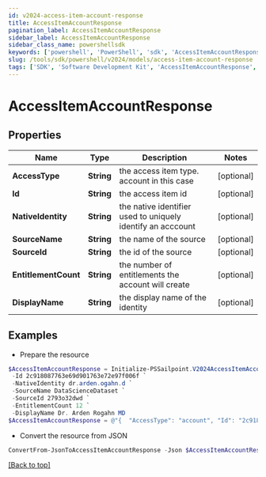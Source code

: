 ```yaml
---
id: v2024-access-item-account-response
title: AccessItemAccountResponse
pagination_label: AccessItemAccountResponse
sidebar_label: AccessItemAccountResponse
sidebar_class_name: powershellsdk
keywords: ['powershell', 'PowerShell', 'sdk', 'AccessItemAccountResponse', 'V2024AccessItemAccountResponse'] 
slug: /tools/sdk/powershell/v2024/models/access-item-account-response
tags: ['SDK', 'Software Development Kit', 'AccessItemAccountResponse', 'V2024AccessItemAccountResponse']
---
```



# AccessItemAccountResponse

## Properties

Name | Type | Description | Notes
------------ | ------------- | ------------- | -------------
**AccessType** | **String** | the access item type. account in this case | [optional] 
**Id** | **String** | the access item id | [optional] 
**NativeIdentity** | **String** | the native identifier used to uniquely identify an acccount | [optional] 
**SourceName** | **String** | the name of the source | [optional] 
**SourceId** | **String** | the id of the source | [optional] 
**EntitlementCount** | **String** | the number of entitlements the account will create | [optional] 
**DisplayName** | **String** | the display name of the identity | [optional] 

## Examples

- Prepare the resource
```powershell
$AccessItemAccountResponse = Initialize-PSSailpoint.V2024AccessItemAccountResponse  -AccessType account `
 -Id 2c918087763e69d901763e72e97f006f `
 -NativeIdentity dr.arden.ogahn.d `
 -SourceName DataScienceDataset `
 -SourceId 2793o32dwd `
 -EntitlementCount 12 `
 -DisplayName Dr. Arden Rogahn MD
$AccessItemAccountResponse = @"{  "AccessType": "account", "Id": "2c918087763e69d901763e72e97f006f", "NativeIdentity": "dr.arden.ogahn.d", "SourceName": "DataScienceDataset", "SourceId": "2793o32dwd", "EntitlementCount": "12", "DisplayName": "Dr. Arden Rogahn MD" }"@
```

- Convert the resource from JSON
```powershell
ConvertFrom-JsonToAccessItemAccountResponse -Json $AccessItemAccountResponse
```


[[Back to top]](#) 

